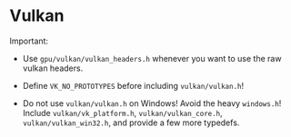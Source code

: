 # Vulkan

Important:
- Use `gpu/vulkan/vulkan_headers.h` whenever you want to use the raw vulkan headers.

- Define `VK_NO_PROTOTYPES` before including `vulkan/vulkan.h`!
- Do not use `vulkan/vulkan.h` on Windows!
  Avoid the heavy `windows.h`!
  Include `vulkan/vk_platform.h`, `vulkan/vulkan_core.h`,
  `vulkan/vulkan_win32.h`, and provide a few more typedefs.
